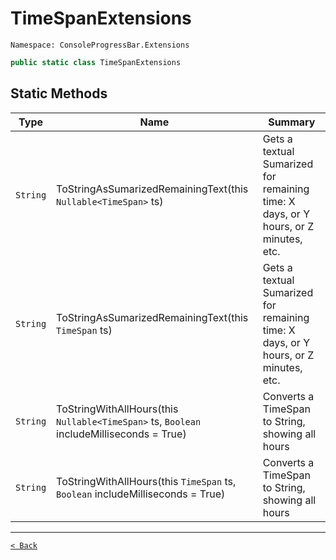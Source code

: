 # TimeSpanExtensions

`Namespace: ConsoleProgressBar.Extensions`

```csharp
public static class TimeSpanExtensions
```

## Static Methods

| Type | Name | Summary |
| --- | --- | --- |
| `String` | ToStringAsSumarizedRemainingText(this `Nullable<TimeSpan>` ts) | Gets a textual Sumarized for remaining time: X days, or Y hours, or Z minutes, etc. |
| `String` | ToStringAsSumarizedRemainingText(this `TimeSpan` ts) | Gets a textual Sumarized for remaining time: X days, or Y hours, or Z minutes, etc. |
| `String` | ToStringWithAllHours(this `Nullable<TimeSpan>` ts, `Boolean` includeMilliseconds = True) | Converts a TimeSpan to String, showing all hours |
| `String` | ToStringWithAllHours(this `TimeSpan` ts, `Boolean` includeMilliseconds = True) | Converts a TimeSpan to String, showing all hours |

---

[`< Back`](../)
